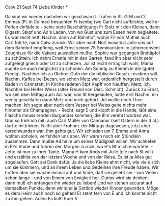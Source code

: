  Calw 21 Sept 74
Liebe Kinder <Fried>*

Da sind wir wieder nachdem wir geschwanzt. Trafen in St. GrM und 2 Emmas (Pl. in Colmar) besuchten Fr Isenbg (wo Carl nicht aufblickte, weil er Perlen einfädelte - seine stete Beschäftigung) Fr Stolz mit den Kleinen, dann Olgastr. Stkpf und Ad's Laden, von wo Gust uns zum Essen heim begleitete. Es war recht nett. Nachm. dann auf Bahnhof, wohin Frl von Müthel auch Carl führte, nach Calw zurück. Wir aber nach Nürt woselbst Julie uns auf dem Bahnhof empfieng, weil Ernst seinen 75 Seminaristen im Lehrerconvent Zeugnisse für die Vakanz ausstellen mußte. Sophie war gegangen Breitäpfel zu schütteln. Ich nahm Ernstle mit in den Garten, fand ihn aber nicht sehr aufgelegt griech oder lat zu scherzen. Jul ist recht erträglich wohl, Mama suchte sie auch möglichst zu schonen. Am Sonntg zu Klemm in die (gute) Predigt. Nachher ich zu Olehrer Guth der die biblische Gesch. revidiren will. Nachm. Kaffee bei Decan, wo schon Metz war, ordentlich hergestellt durch Baden in Cannstatt. In Kirche redeten Stpf Kapff von Neuffen, Metz, ich. Nachher bei Helfer Weiss (alter Freund von Diac. Schmidt). Zurück zu Ernst, wo seit dem Mittag auch Ad. war, von St hergelaufen, hatte erst Nachm. ein wenig geschlafen dann Metz und mich gehört. Jul wollte noch Thee machen. Ich sagte aber nach dem Vesper bei Weiss gehe nichts mehr hinunter als Champagner. - Recht, sagt E und klopft in die Hände, läßt eine Flasche moussirenden Burgunder kommen, die ihm verehrt worden war. Und so trink ich mit; auch Carl Müller von Cannanur (seit Ostern in der 3 cl.) durfte mittrinken. Nicht aber Frohnm. der Mittags dagewesen, jetzt aber verschwunden war. Ihm gehts gut. Wir schieden um 7. Emma und Anna wollten abholen, verfehlten uns aber. Wir waren noch ein Stündlein zusammen. Dann mußte Ad heim um seiner Müdigkeit willen. Wir schliefen in Pl's Stube und fuhren den Morgen zurück, wo H's Bf mich erwartete. - Jette ist nun zu ihrer Tante. Mama H kam Abds mit Julie (die nach St will) und erzählte von der letzten Woche und von der Reise. Es ist ja Alles gut abgelaufen. Gott sei Dank dafür. 
Ja die liebe Kleine ahnt nicht, wie viele sich um sie kümmern, und an ihrem Leben und Gedeihen ihre Freude haben. Wir hoffen aber sie wache einmal auf und finde, daß sie geliebt sei - von Vielen schon lange - und von Einem von Ewigkeit her. Curios wird sie denken: dann muß ich anfangen ihn wieder zu lieben! Und wir stehen accurat auf demselben Punkte, denn wir sind ja Gottlob wieder Kinder geworden. Möge es dem Heinr auch noch so gehen! Er steht fern von E und ich konnte nicht zu ihm gehen. Adieu Es küßt
 Euer V
